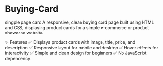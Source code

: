 # Buying-Card
singple page card
A responsive, clean buying card page built using HTML and CSS, displaying product cards for a simple e-commerce or product showcase website.

✨ Features
✅ Displays product cards with image, title, price, and description
✅ Responsive layout for mobile and desktop
✅ Hover effects for interactivity
✅ Simple and clean design for beginners
✅ No JavaScript dependency